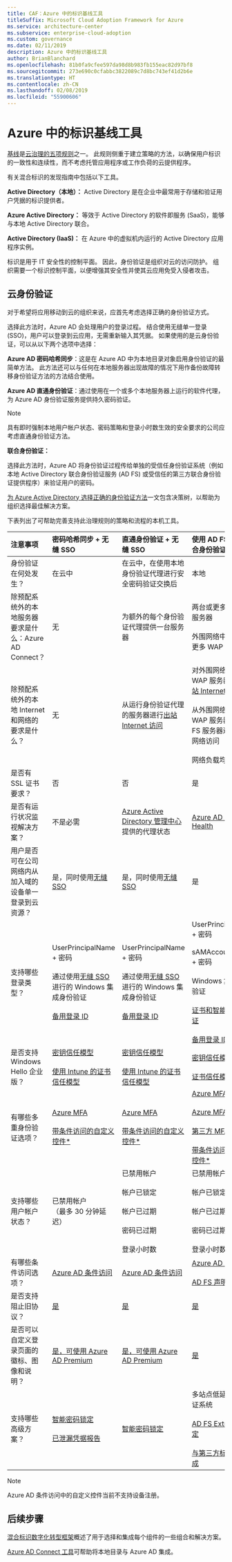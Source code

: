```yaml
---
title: CAF：Azure 中的标识基线工具
titleSuffix: Microsoft Cloud Adoption Framework for Azure
ms.service: architecture-center
ms.subservice: enterprise-cloud-adoption
ms.custom: governance
ms.date: 02/11/2019
description: Azure 中的标识基线工具
author: BrianBlanchard
ms.openlocfilehash: 81b0fa9cfee597da98d8b983fb155eac82d97bf8
ms.sourcegitcommit: 273e690c0cfabbc3822089c7d8bc743ef41d2b6e
ms.translationtype: HT
ms.contentlocale: zh-CN
ms.lasthandoff: 02/08/2019
ms.locfileid: "55900606"
---
```

# <a name="identity-baseline-tools-in-azure"></a>Azure 中的标识基线工具

[基线](overview.md)是[云治理的五项规则](../governance-disciplines.md)之一。 此规则侧重于建立策略的方法，以确保用户标识的一致性和连续性，而不考虑托管应用程序或工作负荷的云提供程序。

有关混合标识的发现指南中包括以下工具。

**Active Directory（本地）：** Active Directory 是在企业中最常用于存储和验证用户凭据的标识提供者。

**Azure Active Directory：** 等效于 Active Directory 的软件即服务 (SaaS)，能够与本地 Active Directory 联合。

**Active Directory (IaaS)：** 在 Azure 中的虚拟机内运行的 Active Directory 应用程序实例。

标识是用于 IT 安全性的控制平面。 因此，身份验证是组织对云的访问防护。 组织需要一个标识控制平面，以便增强其安全性并使其云应用免受入侵者攻击。

## <a name="cloud-authentication"></a>云身份验证

对于希望将应用移动到云的组织来说，应首先考虑选择正确的身份验证方式。

选择此方法时，Azure AD 会处理用户的登录过程。 结合使用无缝单一登录 (SSO)，用户可以登录到云应用，无需重新输入其凭据。 如果使用的是云身份验证，可以从以下两个选项中选择：

**Azure AD 密码哈希同步**：这是在 Azure AD 中为本地目录对象启用身份验证的最简单方法。 此方法还可以与任何在本地服务器出现故障的情况下用作备份故障转移身份验证方法的方法结合使用。

**Azure AD 直通身份验证**：通过使用在一个或多个本地服务器上运行的软件代理，为 Azure AD 身份验证服务提供持久密码验证。

> [!NOTE]
> 具有即时强制本地用户帐户状态、密码策略和登录小时数生效的安全要求的公司应考虑直通身份验证方法。

**联合身份验证：**

选择此方法时，Azure AD 将身份验证过程传给单独的受信任身份验证系统（例如本地 Active Directory 联合身份验证服务 (AD FS) 或受信任的第三方联合身份验证提供程序）来验证用户的密码。

[为 Azure Active Directory 选择正确的身份验证方法](/azure/security/azure-ad-choose-authn)一文包含决策树，以帮助为组织选择最佳解决方案。

下表列出了可帮助完善支持此治理规则的策略和流程的本机工具。

<!-- markdownlint-disable MD033 -->

|注意事项|密码哈希同步 + 无缝 SSO|直通身份验证 + 无缝 SSO|使用 AD FS 进行联合身份验证|
|:-----|:-----|:-----|:-----|
|身份验证在何处发生？|在云中|在云中，在使用本地身份验证代理进行安全密码验证交换后|本地|
|除预配系统外的本地服务器要求是什么：Azure AD Connect？|无|为额外的每个身份验证代理提供一台服务器|两台或更多 AD FS 服务器<br><br>外围网络中的两台或更多 WAP 服务器|
|除预配系统外的本地 Internet 和网络的要求是什么？|无|从运行身份验证代理的服务器进行[出站 Internet 访问](/azure/active-directory/hybrid/how-to-connect-pta-quick-start)|对外围网络中的 WAP 服务器进行[入站 Internet 访问](/windows-server/identity/ad-fs/overview/ad-fs-requirements)<br><br>从外围网络中的 WAP 服务器对 AD FS 服务器进行入站网络访问<br><br>网络负载均衡|
|是否有 SSL 证书要求？|否|否|是|
|是否有运行状况监视解决方案？|不是必需|[Azure Active Directory 管理中心](/azure/active-directory/hybrid/tshoot-connect-pass-through-authentication)提供的代理状态|[Azure AD Connect Health](/azure/active-directory/hybrid/how-to-connect-health-adfs)|
|用户是否可在公司网络内从加入域的设备单一登录到云资源？|是，同时使用[无缝 SSO](/azure/active-directory/hybrid/how-to-connect-sso)|是，同时使用[无缝 SSO](/azure/active-directory/hybrid/how-to-connect-sso)|是|
|支持哪些登录类型？|UserPrincipalName + 密码<br><br>通过使用[无缝 SSO](/azure/active-directory/hybrid/how-to-connect-sso) 进行的 Windows 集成身份验证<br><br>[备用登录 ID](/azure/active-directory/hybrid/how-to-connect-install-custom)|UserPrincipalName + 密码<br><br>通过使用[无缝 SSO](/azure/active-directory/hybrid/how-to-connect-sso) 进行的 Windows 集成身份验证<br><br>[备用登录 ID](/azure/active-directory/hybrid/how-to-connect-pta-faq)|UserPrincipalName + 密码<br><br>sAMAccountName + 密码<br><br>Windows 集成身份验证<br><br>[证书和智能卡身份验证](/windows-server/identity/ad-fs/operations/configure-user-certificate-authentication)<br><br>[备用登录 ID](/windows-server/identity/ad-fs/operations/configuring-alternate-login-id)|
|是否支持 Windows Hello 企业版？|[密钥信任模型](/windows/security/identity-protection/hello-for-business/hello-identity-verification)<br><br>[使用 Intune 的证书信任模型](https://blogs.technet.microsoft.com/microscott/setting-up-windows-hello-for-business-with-intune/)|[密钥信任模型](/windows/security/identity-protection/hello-for-business/hello-identity-verification)<br><br>[使用 Intune 的证书信任模型](https://blogs.technet.microsoft.com/microscott/setting-up-windows-hello-for-business-with-intune/)|[密钥信任模型](/windows/security/identity-protection/hello-for-business/hello-identity-verification)<br><br>[证书信任模型](/windows/security/identity-protection/hello-for-business/hello-key-trust-adfs)|
|有哪些多重身份验证选项？|[Azure MFA](/azure/multi-factor-authentication/)<br><br>[带条件访问的自定义控件*](/azure/active-directory/conditional-access/controls#custom-controls-1)|[Azure MFA](/azure/multi-factor-authentication/)<br><br>[带条件访问的自定义控件*](/azure/active-directory/conditional-access/controls#custom-controls-1)|[Azure MFA](/azure/multi-factor-authentication/)<br><br>[Azure MFA 服务器](/azure/active-directory/authentication/howto-mfaserver-deploy)<br><br>[第三方 MFA](/windows-server/identity/ad-fs/operations/configure-additional-authentication-methods-for-ad-fs)<br><br>[带条件访问的自定义控件*](/azure/active-directory/conditional-access/controls#custom-controls-1)|
|支持哪些用户帐户状态？|已禁用帐户<br>（最多 30 分钟延迟）|已禁用帐户<br><br>帐户已锁定<br><br>帐户已过期<br><br>密码已过期<br><br>登录小时数|已禁用帐户<br><br>帐户已锁定<br><br>帐户已过期<br><br>密码已过期<br><br>登录小时数|
|有哪些条件访问选项？|[Azure AD 条件访问](/azure/active-directory/active-directory-conditional-access-azure-portal)|[Azure AD 条件访问](/azure/active-directory/active-directory-conditional-access-azure-portal)|[Azure AD 条件访问](/azure/active-directory/active-directory-conditional-access-azure-portal)<br><br>[AD FS 声明规则](https://adfshelp.microsoft.com/AadTrustClaims/ClaimsGenerator)|
|是否支持阻止旧协议？|[是](/azure/active-directory/active-directory-conditional-access-conditions#legacy-authentication)|[是](/azure/active-directory/active-directory-conditional-access-conditions#legacy-authentication)|[是](/windows-server/identity/ad-fs/operations/access-control-policies-w2k12)|
|是否可以自定义登录页面的徽标、图像和说明？|[是，可使用 Azure AD Premium](/azure/active-directory/customize-branding)|[是，可使用 Azure AD Premium](/azure/active-directory/customize-branding)|[是](/azure/active-directory/connect/active-directory-aadconnect-federation-management#customlogo)|
|支持哪些高级方案？|[智能密码锁定](/azure/active-directory/active-directory-secure-passwords)<br><br>[已泄漏凭据报告](/azure/active-directory/active-directory-reporting-risk-events)|[智能密码锁定](/azure/active-directory/connect/active-directory-aadconnect-pass-through-authentication-smart-lockout)|多站点低延迟身份验证系统<br><br>[AD FS Extranet 锁定](/windows-server/identity/ad-fs/operations/configure-ad-fs-extranet-soft-lockout-protection)<br><br>[与第三方标识系统集成](/azure/active-directory/connect/active-directory-aadconnect-federation-compatibility)|

<!-- markdownlint-enable MD033 -->

> [!NOTE]
> Azure AD 条件访问中的自定义控件当前不支持设备注册。

## <a name="next-steps"></a>后续步骤

[混合标识数字化转型框架](https://resources.office.com/ww-landing-M365E-EMS-IDAM-Hybrid-Identity-WhitePaper.html?LCID=EN-US)概述了用于选择和集成每个组件的一些组合和解决方案。

[Azure AD Connect 工具](https://aka.ms/aadconnectwiz)可帮助将本地目录与 Azure AD 集成。
